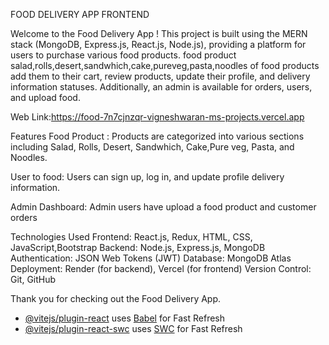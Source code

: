 FOOD DELIVERY APP FRONTEND

Welcome to the Food Delivery App ! This project is built using the MERN stack (MongoDB, Express.js, React.js, Node.js), providing a platform for users to purchase various food products. food product salad,rolls,desert,sandwhich,cake,pureveg,pasta,noodles of food products add them to their cart, review products, update their profile, and delivery information statuses. Additionally, an admin  is available for  orders, users, and upload food.

Web Link:https://food-7n7cjnzqr-vigneshwaran-ms-projects.vercel.app

Features
Food Product : Products are categorized into various sections including Salad, Rolls, Desert, Sandwhich, Cake,Pure veg, Pasta,  and Noodles.

User to food: Users can sign up, log in, and update profile delivery information.

Admin Dashboard: Admin users have upload a food product and customer orders

Technologies Used
Frontend: React.js, Redux, HTML, CSS, JavaScript,Bootstrap
Backend: Node.js, Express.js, MongoDB
Authentication: JSON Web Tokens (JWT)
Database: MongoDB Atlas
Deployment: Render (for backend), Vercel (for frontend)
Version Control: Git, GitHub

Thank you for checking out the Food Delivery App.
- [@vitejs/plugin-react](https://github.com/vitejs/vite-plugin-react/blob/main/packages/plugin-react/README.md) uses [Babel](https://babeljs.io/) for Fast Refresh
- [@vitejs/plugin-react-swc](https://github.com/vitejs/vite-plugin-react-swc) uses [SWC](https://swc.rs/) for Fast Refresh

